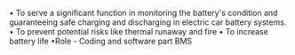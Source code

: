 • To serve a significant function in monitoring the
battery's condition and guaranteeing safe
charging and discharging in electric car battery
systems.
• To prevent potential risks like thermal runaway and
fire
• To increase battery life
•Role - Coding and software part BMS